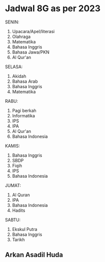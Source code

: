 # Jadwal 8G as per 2023

SENIN:
1. Upacara/Apel/literasi
2. Olahraga
3. Matematika
4. Bahasa Inggris
5. Bahasa Jawa/PKN
6. Al Qur'an

SELASA:
1. Akidah
2. Bahasa Arab
3. Bahasa Inggris
4. Matematika

RABU:
1. Pagi berkah
2. Informatika
3. IPS
4. IPA
5. Al Qur'an
6. Bahasa Indonesia

KAMIS:
1. Bahasa Inggris
2. SBDP
3. Fiqih
4. IPS
5. Bahasa Indonesia

JUMAT:
1. Al Quran
2. IPA
3. Bahasa Indonesia
4. Hadits

SABTU:
1. Ekskul Putra
2. Bahasa Inggris
3. Tarikh

## Arkan Asadil Huda

